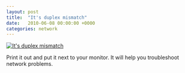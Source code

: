 ```yaml
---
layout: post
title:  "It's duplex mismatch"
date:   2010-06-08 00:00:00 +0000
categories: network
---
```

[![It's duplex mismatch][2]][1]

  [1]: https://cdn.habets.se/blog.habets.pp.se/static/it-house-refcard.jpg
  [2]: https://cdn.habets.se/blog.habets.pp.se/static/it-house-refcard-small.jpg

Print it out and put it next to your monitor. It will help you
troubleshoot network problems.
